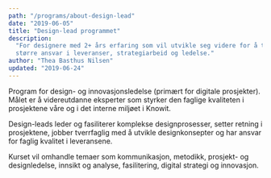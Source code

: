 ```yaml
---
path: "/programs/about-design-lead"
date: "2019-06-05"
title: "Design-lead programmet"
description:
  "For designere med 2+ års erfaring som vil utvikle seg videre for å ta
  større ansvar i leveranser, strategiarbeid og ledelse."
author: "Thea Basthus Nilsen"
updated: "2019-06-24"
---
```


Program for design- og innovasjonsledelse (primært for digitale prosjekter).
Målet er å videreutdanne eksperter som styrker den faglige kvaliteten i
prosjektene våre og i det interne miljøet i Knowit.

Design-leads leder og fasiliterer komplekse designprosesser, setter retning i
prosjektene, jobber tverrfaglig med å utvikle designkonsepter og har ansvar
for faglig kvalitet i leveransene.

Kurset vil omhandle temaer som kommunikasjon, metodikk, prosjekt- og
designledelse, innsikt og analyse, fasilitering, digital strategi og
innovasjon.
